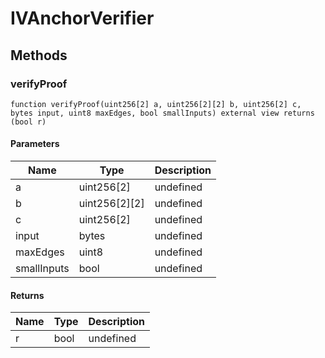 # IVAnchorVerifier









## Methods

### verifyProof

```solidity
function verifyProof(uint256[2] a, uint256[2][2] b, uint256[2] c, bytes input, uint8 maxEdges, bool smallInputs) external view returns (bool r)
```





#### Parameters

| Name | Type | Description |
|---|---|---|
| a | uint256[2] | undefined
| b | uint256[2][2] | undefined
| c | uint256[2] | undefined
| input | bytes | undefined
| maxEdges | uint8 | undefined
| smallInputs | bool | undefined

#### Returns

| Name | Type | Description |
|---|---|---|
| r | bool | undefined




